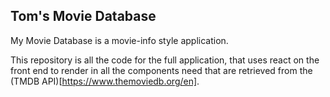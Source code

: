 ## Tom's Movie Database

My Movie Database is a movie-info style application.

This repository is all the code for the full application, that uses react on the front end to render in all the components need that are retrieved from the (TMDB API)[https://www.themoviedb.org/en].

